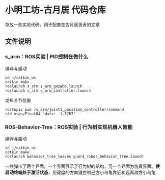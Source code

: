 # 小明工坊-古月居 代码仓库

存放一些实验代码，用于配套在古月居发表的文章


## 文件说明

### s_arm：ROS实验 | PID控制在做什么

编译与启动

```shell
cd ~/catkin_ws
catkin_make
roslaunch s_arm s_arm_gazebo.launch
roslaunch s_arm s_arm_controller.launch

```

发布关节位置

```shell
rostopic pub /s_arm/joint1_position_controller/command std_msgs/Float64 "data: -1.5707"
```



### ROS-Behavior-Tree：ROS实验 | 行为树实现机器人智能

编译与启动

```shell
cd ~/catkin_ws
catkin_make
roslaunch behavior_tree_leaves guard_robot_behavior_tree.launch
```

一共弹出了两个界面，一个界面展示了行为树的结构，另一个界面为仿真界面。**使启动终端处于激活状态**，用键盘的方向键控制己方小乌龟靠近和远离敌方小乌龟
